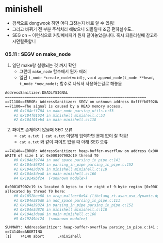 # minishell

- 검색으로 dongwook 하면 어디 고쳤는지 바로 알 수 있음!
- 그리고 바뀌기 전 부분 주석처리 해놨으니 되돌릴때 조금 편하실수도..
- SEG on ~ 이런식으로 커밋메세지가 뭔지 달아놓았읍니다. 혹시 되돌리실때 참고하시면될듯합니

### 05.11 : SEGV on make_node
1. 일단 make랑 실행되는 것 까지 확인
   - 그런데 `make_node` 함수에서 뭔가 에러
   - 일단 `t_node *create_node(void);`, `void append_node(t_node **head, t_node *new_node);` 함수로 나눠서 사용하는걸로 해놓음

``` bash
AddressSanitizer:DEADLYSIGNAL
=================================================================
==71180==ERROR: AddressSanitizer: SEGV on unknown address 0xffffb07020a18643 (pc 0x000104eff704 bp 0x00016af0ae50 sp 0x00016af0ad90 T0)
==71180==The signal is caused by a READ memory access.
    #0 0x104eff704 in make_node parsing_utils.c:53
    #1 0x104f01624 in minishell minishell.c:53
    #2 0x104f01eb4 in main minishell.c:118
```

2. 파이프 존재하지 않을때 SEG 오류
   - `cat a.txt | cat a.txt` 이렇게 입력하면 문제 없이 잘 작동!
   - `cat a.txt` 와 같이 파이프 없을 때 아래 SEG 오류


``` bash
==74140==ERROR: AddressSanitizer: heap-buffer-overflow on address 0x000107902c19 at pc 0x000104e39748 bp 0x00016afce7d0 sp 0x00016afce7c8
WRITE of size 1 at 0x000107902c19 thread T0
    #0 0x104e39744 in add_space parsing_in_pipe.c:141
    #1 0x104e39824 in parsing_in_pipe parsing_in_pipe.c:152
    #2 0x104e3d870 in minishell minishell.c:118
    #3 0x104e3dea8 in main minishell.c:160
    #4 0x19249bf24  (<unknown module>)

0x000107902c19 is located 0 bytes to the right of 9-byte region [0x000107902c10,0x000107902c19)
allocated by thread T0 here:
    #0 0x1052bee68 in wrap_malloc+0x94 (libclang_rt.asan_osx_dynamic.dylib:arm64e+0x42e68) (BuildId: f0a7ac5c49bc3abc851181b6f92b308a32000000200000000100000000000b00)
    #1 0x104e386d0 in add_space parsing_in_pipe.c:111
    #2 0x104e39824 in parsing_in_pipe parsing_in_pipe.c:152
    #3 0x104e3d870 in minishell minishell.c:118
    #4 0x104e3dea8 in main minishell.c:160
    #5 0x19249bf24  (<unknown module>)

SUMMARY: AddressSanitizer: heap-buffer-overflow parsing_in_pipe.c:141 in add_space
==74140==ABORTING
[1]    74140 abort      ./minishell
```
